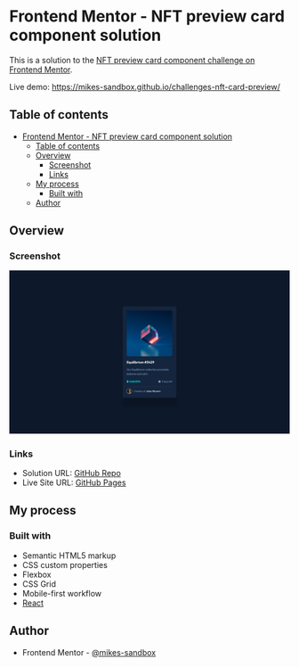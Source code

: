 # Frontend Mentor - NFT preview card component solution

This is a solution to the [NFT preview card component challenge on Frontend Mentor](https://www.frontendmentor.io/challenges/nft-preview-card-component-SbdUL_w0U).

Live demo: https://mikes-sandbox.github.io/challenges-nft-card-preview/

## Table of contents
- [Frontend Mentor - NFT preview card component solution](#frontend-mentor---nft-preview-card-component-solution)
  - [Table of contents](#table-of-contents)
  - [Overview](#overview)
    - [Screenshot](#screenshot)
    - [Links](#links)
  - [My process](#my-process)
    - [Built with](#built-with)
  - [Author](#author)

## Overview

### Screenshot

![](./screenshot.png)

### Links

- Solution URL: [GitHub Repo](https://github.com/mikes-sandbox/challenges-nft-card-preview)
- Live Site URL: [GitHub Pages](https://mikes-sandbox.github.io/challenges-nft-card-preview/)

## My process

### Built with

- Semantic HTML5 markup
- CSS custom properties
- Flexbox
- CSS Grid
- Mobile-first workflow
- [React](https://reactjs.org/)

## Author

- Frontend Mentor - [@mikes-sandbox](https://www.frontendmentor.io/profile/mikes-sandbox)

